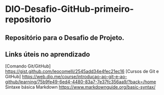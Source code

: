 # DIO-Desafio-GitHub-primeiro-repositorio
## Repositório para o Desafio de Projeto.

## Links úteis no aprendizado
[Comando Git/GitHub] https://gist.github.com/leocomelli/2545add34e4fec21ec16
[Cursos de Git e GitHub] https://web.dio.me/course/introducao-ao-git-e-ao-github/learning/75b9fe49-6ed4-4480-83a7-7e37fc356aa9/?back=/home 
Sintaxe básica Markdown https://www.markdownguide.org/basic-syntax/
